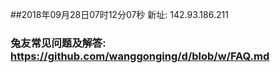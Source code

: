 ##2018年09月28日07时12分07秒 新址: 142.93.186.211
### 兔友常见问题及解答: https://github.com/wanggonging/d/blob/w/FAQ.md
